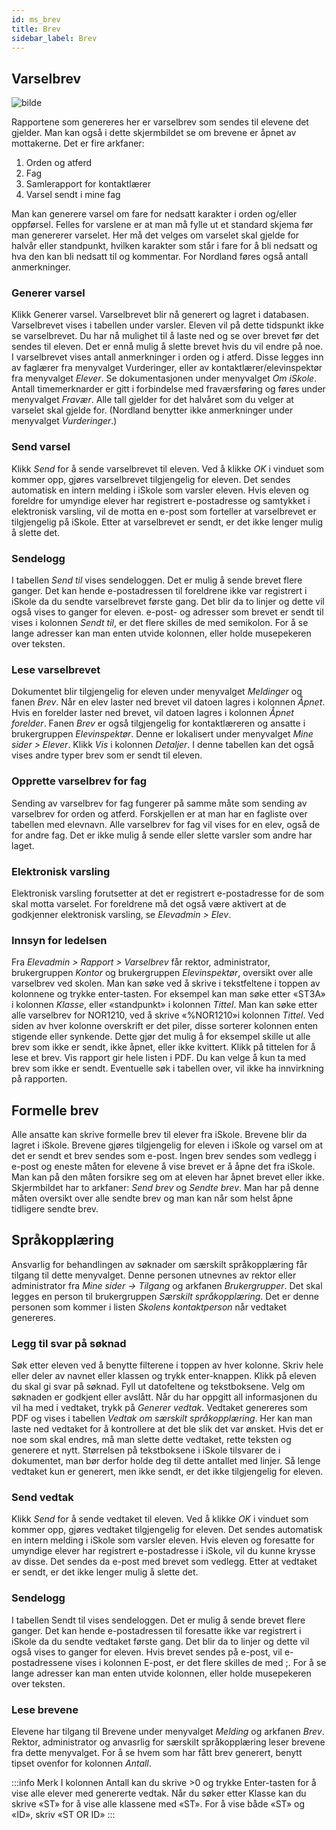```yaml
---
id: ms_brev
title: Brev
sidebar_label: Brev
---
```




## Varselbrev

![bilde](https://github.com/BarmanHanssen/iskole/assets/80097133/8de3b07f-aca5-472e-b64f-195b3ed0e9b0)


Rapportene som genereres her er varselbrev som sendes til elevene det gjelder. Man kan også i dette skjermbildet se om brevene er åpnet av mottakerne. Det er fire arkfaner:
1. Orden og atferd
2. Fag
3. Samlerapport for kontaktlærer
4. Varsel sendt i mine fag

Man kan generere varsel om fare for nedsatt karakter i orden og/eller oppførsel. Felles for varslene er at man må fylle ut et standard skjema før man genererer varselet. Her må det velges om varselet skal gjelde for halvår eller standpunkt, hvilken karakter som står i fare for å bli nedsatt og hva den kan bli nedsatt til og kommentar. For Nordland føres også antall anmerkninger.

### Generer varsel
Klikk Generer varsel. Varselbrevet blir nå generert og lagret i databasen. Varselbrevet vises i tabellen under varsler. Eleven vil på dette tidspunkt ikke se varselbrevet. Du har nå mulighet til å laste ned og se over brevet før det sendes til eleven. Det er ennå mulig å slette brevet hvis du vil endre på noe.
I varselbrevet vises antall anmerkninger i orden og i atferd. Disse legges inn av faglærer fra menyvalget Vurderinger, eller av kontaktlærer/elevinspektør fra menyvalget _Elever_. Se dokumentasjonen under menyvalget _Om iSkole_. Antall timemerknarder er gitt i forbindelse med fraværsføring og føres under menyvalget _Fravær_. Alle tall gjelder for det halvåret som du velger at varselet skal gjelde for. (Nordland benytter ikke anmerkninger under menyvalget _Vurderinger_.)

### Send varsel
Klikk _Send_ for å sende varselbrevet til eleven. Ved å klikke _OK_ i vinduet som kommer opp, gjøres varselbrevet tilgjengelig for eleven. Det sendes automatisk en intern melding i iSkole som varsler eleven. Hvis eleven og foreldre for umyndige elever har registrert e-postadresse og samtykket i elektronisk varsling, vil de motta en e-post som forteller at varselbrevet er tilgjengelig på iSkole. Etter at varselbrevet er sendt, er det ikke lenger mulig å slette det.

### Sendelogg
I tabellen _Send til_ vises sendeloggen. Det er mulig å sende brevet flere ganger. Det kan hende e-postadressen til foreldrene ikke var registrert i iSkole da du sendte varselbrevet første gang. Det blir da to linjer og dette vil også vises to ganger for eleven. e-post- og adresser som brevet er sendt til vises i kolonnen _Sendt til_, er det flere skilles de med semikolon. For å se lange adresser kan man enten utvide kolonnen, eller holde musepekeren over teksten.

### Lese varselbrevet
Dokumentet blir tilgjengelig for eleven under menyvalget _Meldinger_ og fanen _Brev_. Når en elev laster ned brevet vil datoen lagres i kolonnen _Åpnet_. Hvis en forelder laster ned brevet, vil datoen lagres i kolonnen _Åpnet forelder_. 
Fanen _Brev_ er også tilgjengelig for kontaktlæreren og ansatte i brukergruppen _Elevinspektør_. Denne er lokalisert under menyvalget _Mine sider > Elever_. Klikk _Vis_ i kolonnen _Detaljer_. I denne tabellen kan det også vises andre typer brev som er sendt til eleven.

### Opprette varselbrev for fag
Sending av varselbrev for fag fungerer på samme måte som sending av varselbrev for orden og atferd. Forskjellen er at man har en fagliste over tabellen med elevnavn. Alle varselbrev for fag vil vises for en elev, også de for andre fag. Det er ikke mulig å sende eller slette varsler som andre har laget.

### Elektronisk varsling
Elektronisk varsling forutsetter at det er registrert e-postadresse for de som skal motta varselet. For foreldrene må det også være aktivert at de godkjenner elektronisk varsling, se _Elevadmin > Elev_.

### Innsyn for ledelsen
Fra _Elevadmin > Rapport > Varselbrev_ får rektor, administrator, brukergruppen _Kontor_ og brukergruppen _Elevinspektør_, oversikt over alle varselbrev ved skolen. Man kan søke ved å skrive i tekstfeltene i toppen av kolonnene og trykke enter-tasten. For eksempel kan man søke etter «ST3A» i kolonnen _Klasse_, eller «standpunkt» i kolonnen _Tittel_. Man kan søke etter alle varselbrev for NOR1210, ved å skrive «%NOR1210»i kolonnen _Tittel_. Ved siden av hver kolonne overskrift er det piler, disse sorterer kolonnen enten stigende eller synkende. Dette gjør det mulig å for eksempel skille ut alle brev som ikke er sendt, ikke åpnet, eller ikke kvittert. Klikk på tittelen for å lese et brev. Vis rapport gir hele listen i PDF. Du kan velge å kun ta med brev som ikke er sendt. Eventuelle søk i tabellen over, vil ikke ha innvirkning på rapporten.


## Formelle brev
Alle ansatte kan skrive formelle brev til elever fra iSkole. Brevene blir da lagret i iSkole. Brevene gjøres tilgjengelig for eleven i iSkole og varsel om at det er sendt et brev sendes som e-post. Ingen brev sendes som vedlegg i e-post og eneste måten for elevene å vise brevet er å åpne det fra iSkole. Man kan på den måten forsikre seg om at eleven har åpnet brevet eller ikke. Skjermbildet har to arkfaner: _Send brev_ og _Sendte brev_. Man har på denne måten oversikt over alle sendte brev og man kan når som helst åpne tidligere sendte brev.

## Språkopplæring
Ansvarlig for behandlingen av søknader om særskilt språkopplæring får tilgang til dette menyvalget. Denne personen utnevnes av rektor eller administrator fra _Mine sider -> Tilgang_ og arkfanen _Brukergrupper_. Det skal legges en person til brukergruppen _Særskilt språkopplæring_. Det er denne personen som kommer i listen _Skolens kontaktperson_ når vedtaket genereres.

### Legg til svar på søknad
Søk etter eleven ved å benytte filterene i toppen av hver kolonne. Skriv hele eller deler av navnet eller klassen og trykk enter-knappen. Klikk på eleven du skal gi svar på søknad. Fyll ut datofeltene og tekstboksene. Velg om søknaden er godkjent eller avslått. Når du har oppgitt all informasjonen du vil ha med i vedtaket, trykk på _Generer vedtak_. Vedtaket genereres som PDF og vises i tabellen _Vedtak om særskilt språkopplæring_. Her kan man laste ned vedtaket for å kontrollere at det ble slik det var ønsket. Hvis det er noe som skal endres, må man slette dette vedtaket, rette teksten og generere et nytt. Størrelsen på tekstboksene i iSkole tilsvarer de i dokumentet, man bør derfor holde deg til dette antallet med linjer. Så lenge vedtaket kun er generert, men ikke sendt, er det ikke tilgjengelig for eleven.

### Send vedtak
Klikk _Send_ for å sende vedtaket til eleven. Ved å klikke _OK_ i vinduet som kommer opp, gjøres vedtaket tilgjengelig for eleven. Det sendes automatisk en intern melding i iSkole som varsler eleven. Hvis eleven og foresatte for umyndige elever har registrert e-postadresse i iSkole, vil du kunne krysse av disse. Det sendes da e-post med brevet som vedlegg. Etter at vedtaket er sendt, er det ikke lenger mulig å slette det.

### Sendelogg
I tabellen Sendt til vises sendeloggen. Det er mulig å sende brevet flere ganger. Det kan hende e-postadressen til foresatte ikke var registrert i iSkole da du sendte vedtaket første gang. Det blir da to linjer og dette vil også vises to ganger for eleven. Hvis brevet sendes på e-post, vil e-postadressene vises i kolonnen E-post, er det flere skilles de med ;. For å se lange adresser kan man enten utvide kolonnen, eller holde musepekeren over teksten.

### Lese brevene
Elevene har tilgang til Brevene under menyvalget _Melding_ og arkfanen _Brev_. Rektor, administrator og anvasrlig for særskilt språkopplæring leser brevene fra dette menyvalget. For å se hvem som har fått brev generert, benytt tipset ovenfor for kolonnen _Antall_.

:::info Merk 
I kolonnen Antall kan du skrive >0 og trykke Enter-tasten for å vise alle elever med genererte vedtak. Når du søker etter Klasse kan du skrive «ST» for å vise alle klassene med «ST». For å vise både «ST» og «ID», skriv «ST OR ID»
:::
